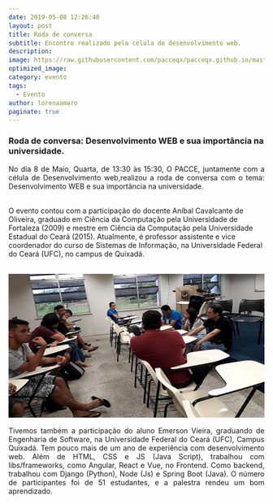 ```yaml
---
date: 2019-05-08 12:26:40
layout: post
title: Roda de conversa
subtitle: Encontro realizado pela célula de desenvolvimento web.
description: 
image: https://raw.githubusercontent.com/pacceqx/pacceqx.github.io/master/assets/pic/2019-05-08/capa.jpg
optimized_image: 
category: evento
tags:
  - Evento
author: lorenaamaro
paginate: true
---
```


### Roda de conversa: Desenvolvimento WEB e sua importância na universidade.


<p style = "text-align: justify">
No dia 8 de Maio, Quarta, de 13:30 às 15:30, O PACCE, juntamente com a célula de Desenvolvimento web,realizou a roda de conversa com o tema: Desenvolvimento WEB e sua importância na universidade.<br><br>

 O evento contou com a participação do docente Aníbal Cavalcante de Oliveira, graduado em Ciência da Computação pela Universidade de Fortaleza (2009) e mestre em Ciência da Computação pela Universidade Estadual do Ceará (2015).
 Atualmente, é professor assistente e vice coordenador do curso de Sistemas de Informação, na Universidade Federal do Ceará (UFC), no campus de Quixadá. <br><br>
 </p>

![](https://raw.githubusercontent.com/pacceqx/pacceqx.github.io/master/assets/pic/2019-05-08/img1.jpeg)

<p style = "text-align: justify">
 Tivemos também a participação do aluno Emerson Vieira, graduando de Engenharia de Software, na Universidade Federal do Ceará (UFC), Campus Quixadá. Tem pouco mais de um ano de experiência com desenvolvimento web. Além de HTML, CSS e JS (Java Script), trabalhou com libs/frameworks, como Angular, React e Vue, no Frontend. Como backend, trabalhou com Django (Python), Node (Js) e Spring Boot (Java). O número de participantes foi de 51 estudantes, e a palestra rendeu um bom aprendizado.

</p>


